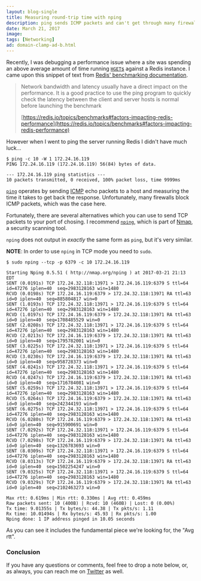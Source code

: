 ```yaml
---
layout: blog-single
title: Measuring round-trip time with nping
description: ping sends ICMP packets and can't get through many firewalls. nping is a part of the Nmap security scanner and can send TCP packets to a port of your choosing.
date: March 21, 2017
image: 
tags: [Networking]
ad: domain-clamp-ad-b.html
---
```


Recently, I was debugging a performance issue where a site was spending an above average amount of time running [`HGET`s](https://redis.io/commands/hget) against a Redis instance. I came upon this snippet of text from [Redis' benchmarking documentation](https://redis.io/topics/benchmarks#factors-impacting-redis-performance).

> Network bandwidth and latency usually have a direct impact on the performance. It is a good practice to use the ping program to quickly check the latency between the client and server hosts is normal before launching the benchmark
> 
> [https://redis.io/topics/benchmarks#factors-impacting-redis-performance](https://redis.io/topics/benchmarks#factors-impacting-redis-performance)

However when I went to ping the server running Redis I didn't have much luck...

```
$ ping -c 10 -W 1 172.24.16.119
PING 172.24.16.119 (172.24.16.119) 56(84) bytes of data.

--- 172.24.16.119 ping statistics ---
10 packets transmitted, 0 received, 100% packet loss, time 9999ms

```

<!-- excerpt_separator -->

[`ping`](https://en.wikipedia.org/wiki/Ping_(networking_utility)) operates by sending [ICMP](https://en.wikipedia.org/wiki/Internet_Control_Message_Protocol) echo packets to a host and measuring the time it takes to get back the response. Unfortunately, many firewalls block ICMP packets, which was the case here.

Fortunately, there are several alternatives which you can use to send TCP packets to your port of chosing. I recommend [`nping`](https://nmap.org/nping/), which is part of [Nmap](https://nmap.org/), a security scanning tool.

`nping` does not output in _exactly_ the same form as `ping`, but it's very similar.

<div class="tout tout--secondary">
<p><strong>NOTE</strong>: In order to use <code>nping</code> in TCP mode you need to <code>sudo</code>.</p>
</div>

```
$ sudo nping --tcp -p 6379 -c 10 172.24.16.119

Starting Nping 0.5.51 ( http://nmap.org/nping ) at 2017-03-21 21:13 EDT
SENT (0.0191s) TCP 172.24.32.118:13971 > 172.24.16.119:6379 S ttl=64 id=47276 iplen=40  seq=2983128163 win=1480
RCVD (0.0198s) TCP 172.24.16.119:6379 > 172.24.32.118:13971 RA ttl=63 id=0 iplen=40  seq=885804817 win=0
SENT (1.0193s) TCP 172.24.32.118:13971 > 172.24.16.119:6379 S ttl=64 id=47276 iplen=40  seq=2983128163 win=1480
RCVD (1.0197s) TCP 172.24.16.119:6379 > 172.24.32.118:13971 RA ttl=63 id=0 iplen=40  seq=1708485529 win=0
SENT (2.0208s) TCP 172.24.32.118:13971 > 172.24.16.119:6379 S ttl=64 id=47276 iplen=40  seq=2983128163 win=1480
RCVD (2.0213s) TCP 172.24.16.119:6379 > 172.24.32.118:13971 RA ttl=63 id=0 iplen=40  seq=1795782001 win=0
SENT (3.0225s) TCP 172.24.32.118:13971 > 172.24.16.119:6379 S ttl=64 id=47276 iplen=40  seq=2983128163 win=1480
RCVD (3.0230s) TCP 172.24.16.119:6379 > 172.24.32.118:13971 RA ttl=63 id=0 iplen=40  seq=958728373 win=0
SENT (4.0241s) TCP 172.24.32.118:13971 > 172.24.16.119:6379 S ttl=64 id=47276 iplen=40  seq=2983128163 win=1480
RCVD (4.0247s) TCP 172.24.16.119:6379 > 172.24.32.118:13971 RA ttl=63 id=0 iplen=40  seq=1716784081 win=0
SENT (5.0259s) TCP 172.24.32.118:13971 > 172.24.16.119:6379 S ttl=64 id=47276 iplen=40  seq=2983128163 win=1480
RCVD (5.0264s) TCP 172.24.16.119:6379 > 172.24.32.118:13971 RA ttl=63 id=0 iplen=40  seq=242344193 win=0
SENT (6.0275s) TCP 172.24.32.118:13971 > 172.24.16.119:6379 S ttl=64 id=47276 iplen=40  seq=2983128163 win=1480
RCVD (6.0280s) TCP 172.24.16.119:6379 > 172.24.32.118:13971 RA ttl=63 id=0 iplen=40  seq=915900691 win=0
SENT (7.0292s) TCP 172.24.32.118:13971 > 172.24.16.119:6379 S ttl=64 id=47276 iplen=40  seq=2983128163 win=1480
RCVD (7.0298s) TCP 172.24.16.119:6379 > 172.24.32.118:13971 RA ttl=63 id=0 iplen=40  seq=1326783693 win=0
SENT (8.0309s) TCP 172.24.32.118:13971 > 172.24.16.119:6379 S ttl=64 id=47276 iplen=40  seq=2983128163 win=1480
RCVD (8.0313s) TCP 172.24.16.119:6379 > 172.24.32.118:13971 RA ttl=63 id=0 iplen=40  seq=1502254247 win=0
SENT (9.0325s) TCP 172.24.32.118:13971 > 172.24.16.119:6379 S ttl=64 id=47276 iplen=40  seq=2983128163 win=1480
RCVD (9.0329s) TCP 172.24.16.119:6379 > 172.24.32.118:13971 RA ttl=63 id=0 iplen=40  seq=2102463273 win=0

Max rtt: 0.619ms | Min rtt: 0.330ms | Avg rtt: 0.459ms
Raw packets sent: 10 (400B) | Rcvd: 10 (460B) | Lost: 0 (0.00%)
Tx time: 9.01355s | Tx bytes/s: 44.38 | Tx pkts/s: 1.11
Rx time: 10.01494s | Rx bytes/s: 45.93 | Rx pkts/s: 1.00
Nping done: 1 IP address pinged in 10.05 seconds
```

As you can see it includes the fundamental piece we're looking for, the "Avg rtt".

### Conclusion

If you have any questions or comments, feel free to drop a note below, or, as always, you can reach me on [Twitter](http://twitter.com/maxpchadwick) as well.
